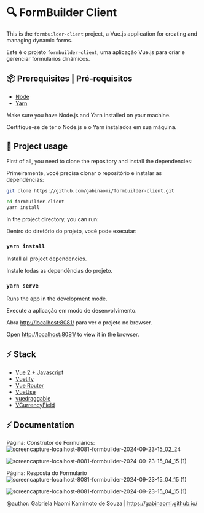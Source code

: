 


# 🔍 FormBuilder Client

This is the `formbuilder-client` project, a Vue.js application for creating and managing dynamic forms.

Este é o projeto `formbuilder-client`, uma aplicação Vue.js para criar e gerenciar formulários dinâmicos.


## 📦 Prerequisites | Pré-requisitos
- [Node](https://nodejs.org/en/)
- [Yarn](https://yarnpkg.com/)

Make sure you have Node.js and Yarn installed on your machine.

Certifique-se de ter o Node.js e o Yarn instalados em sua máquina.

## 🚀 Project usage

First of all, you need to clone the repository and install the dependencies:

Primeiramente, você precisa clonar o repositório e instalar as dependências:
 
```bash
git clone https://github.com/gabinaomi/formbuilder-client.git

cd formbuilder-client
yarn install
```

In the project directory, you can run:

Dentro do diretório do projeto, você pode executar:

### `yarn install`

Install all project dependencies.

Instale todas as dependências do projeto.
 

### `yarn serve`

Runs the app in the development mode.

Execute a aplicação em modo de desenvolvimento.

Abra [http://localhost:8081/](http://localhost:8081/) para ver o projeto no browser.

Open [http://localhost:8081/](http://localhost:8081/) to view it in the browser.



## ⚡ Stack
- [Vue 2 + Javascript](https://vuejs.org/)
- [Vuetify](https://vuetifyjs.com/en/)
- [Vue Router](https://router.vuejs.org/)
- [VueUse](https://vueuse.org/guide/)
- [vuedraggable](https://www.npmjs.com/package/vuedraggable)
- [VCurrencyField](https://www.npmjs.com/package/v-currency-field)

## ⚡ Documentation

Página: Construtor de Formulários: 
![screencapture-localhost-8081-formbuilder-2024-09-23-15_02_24](https://github.com/user-attachments/assets/d76bf127-ba93-4dd7-a8c8-f391edeac7d9)

![screencapture-localhost-8081-formbuilder-2024-09-23-15_04_15 (1)](https://github.com/user-attachments/assets/a2882937-b137-4d3e-b169-6f09401b3990)


Página: Resposta do Formulário
![screencapture-localhost-8081-formbuilder-2024-09-23-15_04_15 (1)](https://github.com/user-attachments/assets/e75fb13f-b3a3-4a02-97e4-c7bdc5edabd7)

![screencapture-localhost-8081-formbuilder-2024-09-23-15_04_15 (1)](https://github.com/user-attachments/assets/c050d646-9e13-48e5-96d5-3b12c0b97546)


@author: Gabriela Naomi Kamimoto de Souza | https://gabinaomi.github.io/
